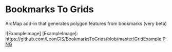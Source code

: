 Bookmarks To Grids
================

ArcMap add-in that generates polygon features from bookmarks (very beta)


![ExampleImage]
[ExampleImage]: https://github.com/LeonGIS/BookmarksToGrids/blob/master/GridExample.PNG
